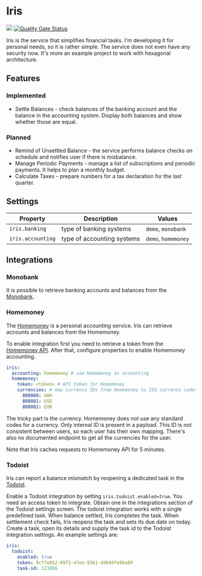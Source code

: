 Iris
====

![](https://github.com/dimasmith/iris/workflows/CI/badge.svg)
[![Quality Gate Status](https://sonarcloud.io/api/project_badges/measure?project=dimasmith_iris&metric=alert_status)](https://sonarcloud.io/dashboard?id=dimasmith_iris)

Iris is the service that simplifies financial tasks.
I'm developing it for personal needs, so it is rather simple. The service does not even have any security now. It's more an example project to work with hexagonal architecture.

## Features
### Implemented
* Settle Balances - check balances of the banking account and the balance in the accounting system. Display both balances and show whether those are equal.

### Planned
* Remind of Unsettled Balance - the service performs balance checks on schedule and notifies user if there is misbalance.
* Manage Periodic Payments - manage a list of subscriptions and periodic payments. It helps to plan a monthly budget.
* Calculate Taxes - prepare numbers for a tax declaration for the last quarter.

## Settings

| Property | Description | Values |
| -------- | ----------- | ------ |
| `iris.banking` | type of banking systems | `demo`, `monobank` |
| `iris.accounting` | type of accounting systems | `demo`, `homemoney` |

## Integrations
### Monobank
It is possible to retrieve banking accounts and balances from the [Monobank](https://monobank.ua).

### Homemoney
The [Homemoney](https://homemoney.ua) is a personal accounting service. 
Iris can retrieve accounts and balances from the Homemoney.

To enable integration first you need to retrieve a token from the [Homemoney API](https://homemoney.ua/api/).
After that, configure properties to enable Homemoney accounting.

```yaml
iris:
  accounting: homemoney # use Homemoney as accounting
  homemoney:
    token: <token> # API token for Homemoney
    currencies: # map currency IDs from Homemoney to ISO currency codes
      808080: UAH  
      808081: USD  
      808082: EUR  
```
The tricky part is the currency. 
Homemoney does not use any standard codes for a currency.
Only internal ID is present in a payload. 
This ID is not consistent between users, so each user has their own mapping.
There's also no documented endpoint to get all the currencies for the user.

Note that Iris caches requests to Homemoney API for 5 minutes. 

### Todoist

Iris can report a balance mismatch by reopening a dedicated task in the [Todoist](https://todoist.com).

Enable a Todoist integration by setting `iris.todoist.enabled=true`. 
You need an access token to integrate. 
Obtain one in the integrations section of the Todoist settings screen.
The todoist integration works with a single predefined task. 
When balance settled, Iris completes the task. 
When settlement check fails, Iris reopens the task and sets its due date on today.
Create a task, open its details and supply the task id to the Todoist integration settings.
An example settings are:

```yaml
iris:
  todoist:
    enabled: true
    token: 9cffe052-09f2-47ee-9361-dd640fe96a89
    task-id: 123456
``` 
